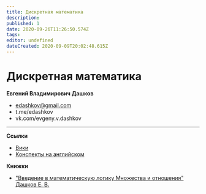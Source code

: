 ```yaml
---
title: Дискретная математика
description: 
published: 1
date: 2020-09-26T11:26:50.574Z
tags: 
editor: undefined
dateCreated: 2020-09-09T20:02:48.615Z
---
```


# Дискретная математика
**Евгений Владимирович Дашков**
- edashkov@gmail.com
- t.me/edashkov
- vk.com/evgeny.v.dashkov

---

**Ссылки**
- [Вики](http://wiki.cs.hse.ru/DM1-SE-2020-21)
- [Конспекты на английском](https://drive.google.com/drive/folders/1vJQkWLMxA-3_T9pb3EelOCd_3wsUvcXC)

**Книжки**
- ["Введение в математическую логику Множества и отношения" Дашков Е. В.](https://drive.google.com/file/d/1DBwUuZhHjAJhKmyDeAwQGf9R69YDAeAZ/view)